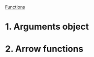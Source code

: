 [Functions](https://developer.mozilla.org/en-US/docs/Web/JavaScript/Reference/Functions)

# 1. Arguments object

# 2. Arrow functions

        
